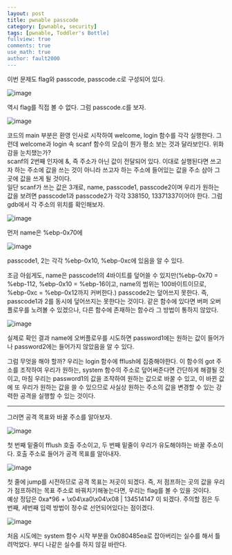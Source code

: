 ```yaml
---
layout: post
title: pwnable passcode
category: [pwnable, security]
tags: [pwnable, Toddler's Bottle]
fullview: true
comments: true
use_math: true
author: fault2000
---
```


이번 문제도 flag와 passcode, passcode.c로 구성되어 있다.  

![image](https://user-images.githubusercontent.com/73513005/188939376-20c790eb-7f92-4189-9b75-5ba43f990439.png)

역시 flag를 직접 볼 수 없다. 그럼 passcode.c를 보자.  

![image](https://user-images.githubusercontent.com/73513005/188939506-8238dc35-76cd-4e94-b555-ddf4f2e3db40.png)

코드의 main 부분은 환영 인사로 시작하여 welcome, login 함수를 각각 실행한다. 그런데 welcome과 login 속 scanf 함수의 모습이 뭔가 평소 보는 것과 달라보인다. 위화감을 눈치챘는가?  
scanf의 2번째 인자에 &, 즉 주소가 아닌 값이 전달되어 있다. 이대로 실행된다면 쓰고자 하는 주소에 값을 쓰는 것이 아니라 쓰고자 하는 주소에 들어있는 값을 주소 삼아 그곳에 값을 쓰게 될 것이다.  
일단 scanf가 쓰는 값은 3개로, name, passcode1, passcode2이며 우리가 원하는 값을 보려면 passcode1과 passcode2가 각각 338150, 13371337이어야 한다. 그럼 gdb에서 각 주소의 위치를 확인해보자.

![image](https://user-images.githubusercontent.com/73513005/188941667-1f160a56-03ad-44be-b699-fe1efda9fd15.png)

먼저 name은 %ebp-0x70에  

![image](https://user-images.githubusercontent.com/73513005/188942030-a52464d5-5e4b-4676-8bf9-5763a5f83316.png)

passcode1, 2는 각각 %ebp-0x10, %ebp-0xc에 있음을 알 수 있다.  

조금 아쉽게도, name은 passcode1의 4바이트를 덮어쓸 수 있지만(%ebp-0x70 = %ebp-112, %ebp-0x10 = %ebp-16이고, name의 범위는 100바이트이므로, %ebp-0xc = %ebp-0x12까지 커버한다.) passcode2는 덮어쓰지 못한다. 즉, passcode1과 2를 동시에 덮어쓰지는 못한다는 것이다. 같은 함수에 있다면 버퍼 오버플로우를 노려볼 수 있겠으나, 다른 함수에 존재하는 함수라 그 방법이 통하지 않았다.  

![image](https://user-images.githubusercontent.com/73513005/188951768-162f2826-d68f-4484-9fc2-1c9d19d0014c.png)

실제로 확인 결과 name에 오버플로우를 시도하면 password1에는 원하는 값이 들어가나 password2에는 들어가지 않았음을 알 수 있다.  

그럼 무엇을 해야 할까? 우리는 login 함수에 fflush에 집중해야한다. 이 함수의 got 주소를 조작하여 우리가 원하는, system 함수의 주소로 덮어써준다면 간단하게 해결될 것이고, 마침 우리는 password1의 값을 조작하여 원하는 값으로 바꿀 수 있고, 이 바뀐 값에 또 우리가 원하는 값을 쓸 수 있으므로 사실상 원하는 주소의 값을 변경할 수 있는 강력한 공격을 실행할 수 있는 것이다.  

---

그러면 공격 목표와 바꿀 주소를 알아보자.  

![image](https://user-images.githubusercontent.com/73513005/188954598-ddbe7d4e-cf24-4408-9abc-2bdfa69d254f.png)

첫 번째 밑줄이 fflush 호출 주소이고, 두 번째 밑줄이 우리가 유도해야하는 바꿀 주소이다. 호출 주소로 들어가 공격 목표를 알아내자.  

![image](https://user-images.githubusercontent.com/73513005/188953527-f03edf7b-6205-4139-aa84-2b63630c5f70.png)

첫 줄에 jump를 시전하므로 공격 목표는 저곳이 되겠다. 즉, 저 점프하는 곳의 값을 우리가 점프하려는 목표 주소로 바꿔치기해놓는다면, 우리는 flag를 볼 수 있을 것이다.  
예상 정답은 0xa*96 + \x04\xa0\x04\x08 | 134514147 이 되겠다. 주의할 점은 두번째, 세번째 입력 방법이 정수로 선언되어있다는 점이겠다.  

![image](https://user-images.githubusercontent.com/73513005/188954793-5480b052-5b62-4bc3-a1d7-99e9603332ad.png)

처음 시도에는 system 함수 시작 부분을 0x080485ea로 잡아버리는 실수를 해서 틀려먹었다. 부디 나같은 실수를 하지 않길 바란다.
